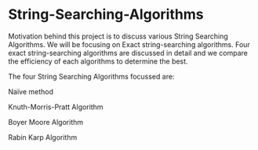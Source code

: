 # String-Searching-Algorithms
Motivation behind this project is to discuss various String Searching Algorithms. We will be focusing on Exact string-searching algorithms. Four exact string-searching algorithms are discussed in detail and we compare the efficiency of each algorithms to determine the best.

The four String Searching Algorithms focussed are:

Naïve method

Knuth-Morris-Pratt Algorithm

Boyer Moore Algorithm

Rabin Karp Algorithm
